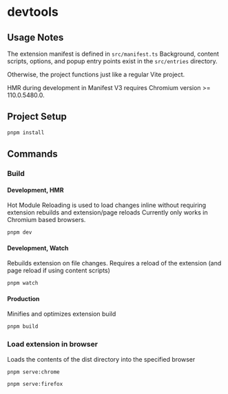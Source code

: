 # devtools

## Usage Notes

The extension manifest is defined in `src/manifest.ts`
Background, content scripts, options, and popup entry points exist in the `src/entries` directory.

Otherwise, the project functions just like a regular Vite project.

HMR during development in Manifest V3 requires Chromium version >= 110.0.5480.0.

## Project Setup

```sh
pnpm install
```

## Commands

### Build

#### Development, HMR

Hot Module Reloading is used to load changes inline without requiring extension rebuilds and extension/page reloads
Currently only works in Chromium based browsers.

```sh
pnpm dev
```

#### Development, Watch

Rebuilds extension on file changes. Requires a reload of the extension (and page reload if using content scripts)

```sh
pnpm watch
```

#### Production

Minifies and optimizes extension build

```sh
pnpm build
```

### Load extension in browser

Loads the contents of the dist directory into the specified browser

```sh
pnpm serve:chrome
```

```sh
pnpm serve:firefox
```
